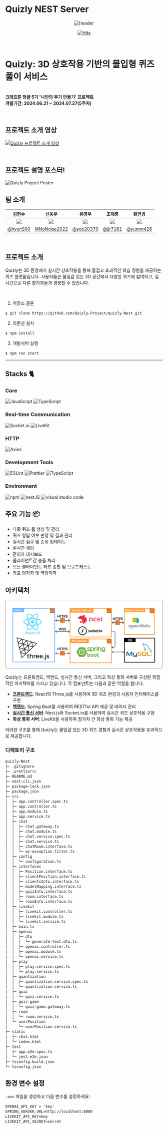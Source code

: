 # Quizly NEST Server

<div align="center">
<!-- <img width="329" alt="Quizly Logo" src="https://github.com/Quizly-Project/.github/raw/main/profile/img/logo.png"> -->
  
![header](https://capsule-render.vercel.app/api?type=waving&color=auto&height=200&section=header&text=Quizly&fontSize=50&animation=twinkling&text-color=black)

[![Hits](https://hits.seeyoufarm.com/api/count/incr/badge.svg?url=https://github.com/Quizly-Project/quizly-Nest&count_bg=%2379C83D&title_bg=%23555555&icon=&icon_color=%23E7E7E7&title=hits&edge_flat=false)](https://hits.seeyoufarm.com)

</div>

<br/>

# Quizly: 3D 상호작용 기반의 몰입형 퀴즈 풀이 서비스

<br> **크래프톤 정글 5기 '나만의 무기 만들기' 프로젝트** <br/>
**개발기간: 2024.06.21 ~ 2024.07.27(5주차)**

<br/>

## 프로젝트 소개 영상

[![Quizly 프로젝트 소개 영상](https://img.youtube.com/vi/YOUR_VIDEO_ID/0.jpg)](https://www.youtube.com/watch?v=YOUR_VIDEO_ID)

<br/>

## 프로젝트 설명 포스터!

<img alt="Quizly Project Poster" src="https://github.com/user-attachments/assets/a4b8ea05-d0f3-4f37-840a-1423b14fc2a3">

<br/>

## 팀 소개

|                           김현수                           |                             신동우                             |                           유영우                            |                           조재룡                           |                           황연경                            |
| :--------------------------------------------------------: | :------------------------------------------------------------: | :---------------------------------------------------------: | :--------------------------------------------------------: | :---------------------------------------------------------: |
| <img width="160px" src="https://github.com/hyunS00.png" /> | <img width="160px" src="https://github.com/NoNoise2022.png" /> | <img width="160px" src="https://github.com/yoo20370.png" /> | <img width="160px" src="https://github.com/jjr7181.png" /> | <img width="160px" src="https://github.com/yunnn426.png" /> |
|           [@hyunS00](https://github.com/hyunS00)           |         [@NoNoise2022](https://github.com/NoNoise2022)         |          [@yoo20370](https://github.com/yoo20370)           |           [@jjr7181](https://github.com/jjr7181)           |          [@yunnn426](https://github.com/yunnn426)           |

<br/>

## 프로젝트 소개

Quizly는 3D 환경에서 실시간 상호작용을 통해 즐겁고 효과적인 학습 경험을 제공하는 퀴즈 플랫폼입니다. 사용자들은 몰입감 있는 3D 공간에서 다양한 퀴즈에 참여하고, 실시간으로 다른 참가자들과 경쟁할 수 있습니다.

<br/>

1. 저장소 클론
```
$ git clone https://github.com/Quizly-Project/quizly-Nest.git
```
2. 의존성 설치
```
$ npm install
```

3. 개발서버 실행
```
$ npm run start
```

---

## Stacks 🐈

### Core
![JavaScript](https://img.shields.io/badge/JavaScript-F7B93E?style=for-the-badge&logo=JavaScript&logoColor=white)
![TypeScript](https://img.shields.io/badge/TypeScript-3178C6?style=for-the-badge&logo=typescript&logoColor=white)

### Real-time Communication
![Socket.io](https://img.shields.io/badge/Socket.io-010101?style=for-the-badge&logo=socket.io&logoColor=white)
![LiveKit](https://img.shields.io/badge/LiveKit-2A2A2A?style=for-the-badge&logo=webrtc&logoColor=white)

### HTTP
![Axios](https://img.shields.io/badge/Axios-5A29E4?style=for-the-badge&logo=axios&logoColor=white)

### Development Tools
![ESLint](https://img.shields.io/badge/ESLint-4B32C3?style=for-the-badge&logo=eslint&logoColor=white)
![Prettier](https://img.shields.io/badge/Prettier-F7B93E?style=for-the-badge&logo=prettier&logoColor=black)
![TypeScript](https://img.shields.io/badge/TypeScript-3178C6?style=for-the-badge&logo=typescript&logoColor=white)

### Environment
![npm](https://img.shields.io/badge/npm-CB3837?style=for-the-badge&logo=npm&logoColor=white)
![nestJS](https://img.shields.io/badge/nestJS-CB3837?style=for-the-badge&logo=nestJS&logoColor=white)
![visual studio code](https://img.shields.io/badge/Visual%20Studio%20Code-5AAEFF?style=for-the-badge)

## 주요 기능 📦
- 다중 퀴즈 룸 생성 및 관리
- 퀴즈 정답 여부 판정 및 결과 관리
- 실시간 점수 및 순위 업데이트
- 실시간 채팅
- 관리자 대시보드
- 클라이언트간 충돌 처리
- 모든 클라이언트 좌표 종합 및 브로드캐스트
- 좌표 양자화 및 역양자화

## 아키텍처

<img src="https://github.com/Quizly-Project/.github/raw/main/profile/img/%EC%95%84%ED%82%A4%ED%85%8D%EC%B3%90.png" />

Quizly는 프론트엔드, 백엔드, 실시간 통신 서버, 그리고 화상 통화 서버로 구성된 복합적인 아키텍처를 가지고 있습니다. 각 컴포넌트는 다음과 같은 역할을 합니다:

- **[프론트엔드](https://github.com/Quizly-Project/quizly-frontend)**: React와 Three.js를 사용하여 3D 퀴즈 환경과 사용자 인터페이스를 구현
- **[백엔드](https://github.com/Quizly-Project/quizly-Spring)**: Spring Boot를 사용하여 RESTful API 제공 및 데이터 관리
- **[실시간 통신 서버](https://github.com/Quizly-Project/quizly-Nest)**: Nest.js와 Socket.io를 사용하여 실시간 퀴즈 상호작용 구현
- **화상 통화 서버**: LiveKit을 사용하여 참가자 간 화상 통화 기능 제공

이러한 구조를 통해 Quizly는 몰입감 있는 3D 퀴즈 경험과 실시간 상호작용을 효과적으로 제공합니다.

### 디렉토리 구조
```
quizly-Nest
├─ .gitignore
├─ .prettierrc
├─ README.md
├─ nest-cli.json
├─ package-lock.json
├─ package.json
├─ src
│  ├─ app.controller.spec.ts
│  ├─ app.controller.ts
│  ├─ app.module.ts
│  ├─ app.service.ts
│  ├─ chat
│  │  ├─ chat.gateway.ts
│  │  ├─ chat.module.ts
│  │  ├─ chat.service.spec.ts
│  │  ├─ chat.service.ts
│  │  ├─ chatRoom.interface.ts
│  │  └─ ws-exception.filter.ts
│  ├─ config
│  │  └─ configuration.ts
│  ├─ interfaces
│  │  ├─ Position.interface.ts
│  │  ├─ clientPosition.interface.ts
│  │  ├─ clientsInfo.interface.ts
│  │  ├─ modelMapping.interface.ts
│  │  ├─ quizInfo.interface.ts
│  │  ├─ room.interface.ts
│  │  └─ roomInfo.interface.ts
│  ├─ livekit
│  │  ├─ livekit.controller.ts
│  │  ├─ livekit.module.ts
│  │  └─ livekit.service.ts
│  ├─ main.ts
│  ├─ openai
│  │  ├─ dto
│  │  │  └─ generate-text.dto.ts
│  │  ├─ openai.controller.ts
│  │  ├─ openai.module.ts
│  │  └─ openai.service.ts
│  ├─ play
│  │  ├─ play.service.spec.ts
│  │  └─ play.service.ts
│  ├─ quantization
│  │  ├─ quantization.service.spec.ts
│  │  └─ quantization.service.ts
│  ├─ quiz
│  │  └─ quiz.service.ts
│  ├─ quiz-game
│  │  └─ quiz-game.gateway.ts
│  ├─ room
│  │  └─ room.service.ts
│  └─ userPosition
│     └─ userPosition.service.ts
├─ static
│  ├─ chat.html
│  └─ index.html
├─ test
│  ├─ app.e2e-spec.ts
│  └─ jest-e2e.json
├─ tsconfig.build.json
└─ tsconfig.json
```

## 환경 변수 설정

`.env` 파일을 생성하고 다음 변수를 설정하세요:

```
OPENAI_API_KEY = 'key'
SPRING_SERVER_URL=http://localhost:8080
LIVEKIT_API_KEY=key
LIVEKIT_API_SECRET=secret
```


